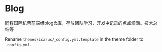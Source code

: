 # Blog
同程国际机票前端组blog仓库，存放团队学习，开发中记录的点点滴滴。技术总结等

Rename `themes/icarus/_config.yml.template` in the theme folder to `_config.yml`.


